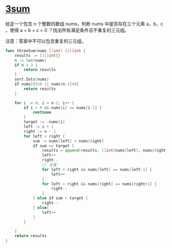 # [3sum](https://leetcode-cn.com/problems/3sum)

给定一个包含 n 个整数的数组 nums，判断 nums 中是否存在三个元素 a，b，c ，使得 a + b + c = 0 ？找出所有满足条件且不重复的三元组。

注意：答案中不可以包含重复的三元组。

```go
func threeSum(nums []int) [][]int {
	results := [][]int{}
	n := len(nums)
	if n < 3 {
		return results
	}
	sort.Ints(nums)
	if nums[0]>0 || nums[n-1]<0{
		return results
	}

	for i := 0; i < n-2; i++ {
		if i > 0 && nums[i] == nums[i-1] {
			continue
		}
		target := -nums[i]
		left := i + 1
		right := n - 1
		for left < right {
			sum := nums[left] + nums[right]
			if sum == target {
				results = append(results, []int{nums[left], nums[right], nums[i]})
				left++
				right--
				// 去重
				for left < right && nums[left] == nums[left-1] {
					left++
				}
				for left < right && nums[right] == nums[right+1] {
					right--
				}
			} else if sum > target {
				right--
			} else{
				left++
			}
		}

	}
	return results
}
```
